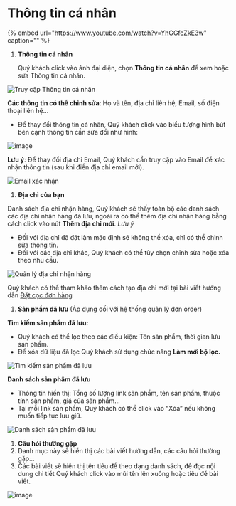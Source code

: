 # Thông tin cá nhân

{% embed url="https://www.youtube.com/watch?v=YhGGfcZkE3w" caption="" %}

1. **Thông tin cá nhân**

   Quý khách click vào ảnh đại diện, chọn **Thông tin cá nhân** để xem hoặc sửa Thông tin cá nhân. 

![Truy c&#x1EAD;p Th&#xF4;ng tin c&#xE1; nh&#xE2;n](https://user-images.githubusercontent.com/73226975/103864938-03270d80-50f6-11eb-9b6f-b13503744302.png)

**Các thông tin có thể chỉnh sửa**: Họ và tên, địa chỉ liên hệ, Email, số điện thoại liên hệ...

* Để thay đổi thông tin cá nhân, Quý khách click vào biểu tượng hình bút bên cạnh thông tin cần sửa đổi như hình:

![image](https://user-images.githubusercontent.com/85599407/127995970-9fcb00fb-d7f4-4a71-84a8-d8f7689b7289.png)

**Lưu ý**: Để thay đổi địa chỉ Email, Quý khách cần truy cập vào Email để xác nhận thông tin \(sau khi điền địa chỉ email mới\).

![Email x&#xE1;c nh&#x1EAD;n](https://user-images.githubusercontent.com/73226975/104561388-e94b7480-5679-11eb-9daf-c489d87f4367.png)

1. **Địa chỉ của bạn**

Danh sách địa chỉ nhận hàng, Quý khách sẽ thấy toàn bộ các danh sách các địa chỉ nhận hàng đã lưu, ngoài ra có thể thêm địa chỉ nhận hàng bằng cách click vào nút **Thêm địa chỉ mới**. _Lưu ý_

* Đối với địa chỉ đã đặt làm mặc định sẽ không thể xóa, chỉ có thể chỉnh sửa thông tin. 
* Đối với các địa chỉ khác, Quý khách có thể tùy chọn chỉnh sửa hoặc xóa theo nhu cầu.

![Qu&#x1EA3;n l&#xFD; &#x111;&#x1ECB;a ch&#x1EC9; nh&#x1EAD;n h&#xE0;ng](https://user-images.githubusercontent.com/73226975/104695584-94723180-573f-11eb-9431-ba51a9422123.png)

Quý khách có thể tham khảo thêm cách tạo địa chỉ mới tại bài viết hướng dẫn [Đặt cọc đơn hàng](https://hd.gobiz.vn/m2/customers-order/datcoc)

1. **Sản phẩm đã lưu** \(Áp dụng đối với hệ thống quản lý đơn order\)

**Tìm kiếm sản phẩm đã lưu:**

* Quý khách có thể lọc theo các điều kiện: Tên sản phẩm, thời gian lưu sản phẩm.
* Để xóa dữ liệu đã lọc Quý khách sử dụng chức năng **Làm mới bộ lọc.**

![T&#xEC;m ki&#x1EBF;m s&#x1EA3;n ph&#x1EA9;m &#x111;&#xE3; l&#x1B0;u](https://user-images.githubusercontent.com/73226975/104710569-d062c200-5752-11eb-8a7c-942729a80e7b.png)

**Danh sách sản phẩm đã lưu**

* Thông tin hiển thị: Tổng số lượng link sản phẩm, tên sản phẩm, thuộc tính sản phẩm, giá của sản phẩm...
* Tại mỗi link sản phẩm, Quý khách có thể click vào “Xóa” nếu không muốn tiếp tục lưu giữ.

![Danh s&#xE1;ch s&#x1EA3;n ph&#x1EA9;m &#x111;&#xE3; l&#x1B0;u](https://user-images.githubusercontent.com/73226975/104710873-2df70e80-5753-11eb-94d7-c83ca06ab265.png)

1. **Câu hỏi thường gặp**
2. Danh mục này sẽ hiển thị các bài viết hướng dẫn, các câu hỏi thường gặp...
3. Các bài viết sẽ hiển thị tên tiêu đề theo dạng danh sách, để đọc nội dung chi tiết Quý khách click vào mũi tên lên xuống hoặc tiêu đề bài viết.

![image](https://user-images.githubusercontent.com/85599407/127990839-301e7404-9288-43a2-ace8-2a43927b1297.png)

